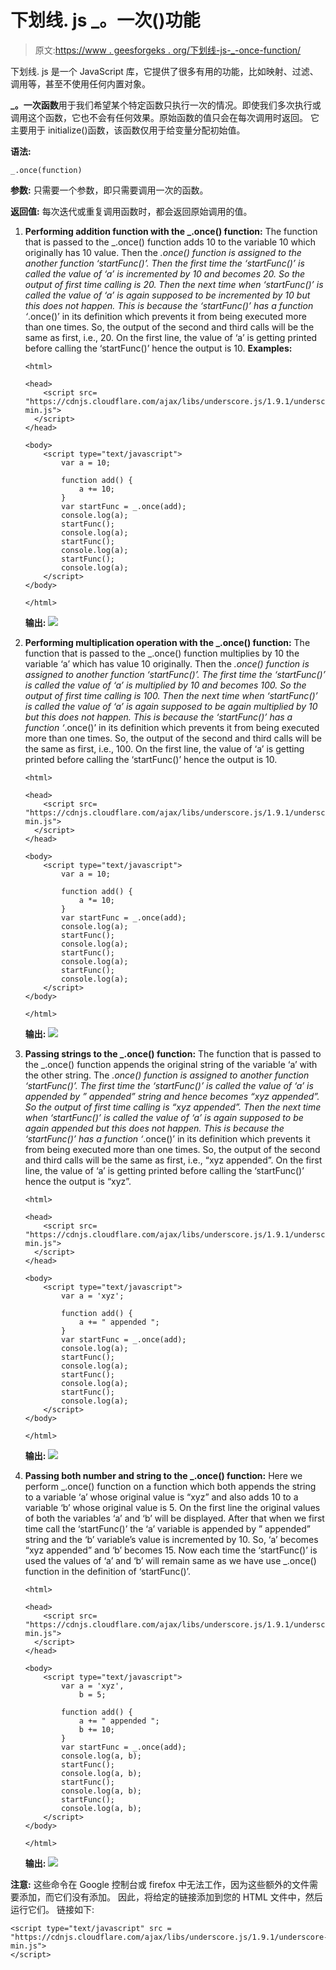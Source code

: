 # 下划线. js _。一次()功能

> 原文:[https://www . geesforgeks . org/下划线-js-_-once-function/](https://www.geeksforgeeks.org/underscore-js-_-once-function/)

下划线. js 是一个 JavaScript 库，它提供了很多有用的功能，比如映射、过滤、调用等，甚至不使用任何内置对象。

**_。一次函数**用于我们希望某个特定函数只执行一次的情况。即使我们多次执行或调用这个函数，它也不会有任何效果。原始函数的值只会在每次调用时返回。
它主要用于 initialize()函数，该函数仅用于给变量分配初始值。

**语法:**

```
_.once(function)
```

**参数:**
只需要一个参数，即只需要调用一次的函数。

**返回值:**
每次迭代或重复调用函数时，都会返回原始调用的值。

1.  **Performing addition function with the _.once() function:**
    The function that is passed to the _.once() function adds 10 to the variable 10 which originally has 10 value. Then the _.once() function is assigned to the another function ‘startFunc()’. Then the first time the ‘startFunc()’ is called the value of ‘a’ is incremented by 10 and becomes 20\. So the output of first time calling is 20\. Then the next time when ‘startFunc()’ is called the value of ‘a’ is again supposed to be incremented by 10 but this does not happen. This is because the ‘startFunc()’ has a function ‘_.once()’ in its definition which prevents it from being executed more than one times. So, the output of the second and third calls will be the same as first, i.e., 20\. On the first line, the value of ‘a’ is getting printed before calling the ‘startFunc()’ hence the output is 10.
    **Examples:**

    ```
    <html>

    <head>
        <script src=
    "https://cdnjs.cloudflare.com/ajax/libs/underscore.js/1.9.1/underscore-min.js">
      </script>
    </head>

    <body>
        <script type="text/javascript">
            var a = 10;

            function add() {
                a += 10;
            }
            var startFunc = _.once(add);
            console.log(a);
            startFunc();
            console.log(a);
            startFunc();
            console.log(a);
            startFunc();
            console.log(a);
        </script>
    </body>

    </html>
    ```

    **输出:**
    ![](img/18f0c5c02a870e4cf6e014ce09db6b1f.png)

2.  **Performing multiplication operation with the _.once() function:**
    The function that is passed to the _.once() function multiplies by 10 the variable ‘a’ which has value 10 originally. Then the _.once() function is assigned to another function ‘startFunc()’. The first time the ‘startFunc()’ is called the value of ‘a’ is multiplied by 10 and becomes 100\. So the output of first time calling is 100\. Then the next time when ‘startFunc()’ is called the value of ‘a’ is again supposed to be again multiplied by 10 but this does not happen. This is because the ‘startFunc()’ has a function ‘_.once()’ in its definition which prevents it from being executed more than one times. So, the output of the second and third calls will be the same as first, i.e., 100\. On the first line, the value of ‘a’ is getting printed before calling the ‘startFunc()’ hence the output is 10.

    ```
    <html>

    <head>
        <script src=
    "https://cdnjs.cloudflare.com/ajax/libs/underscore.js/1.9.1/underscore-min.js">
      </script>
    </head>

    <body>
        <script type="text/javascript">
            var a = 10;

            function add() {
                a *= 10;
            }
            var startFunc = _.once(add);
            console.log(a);
            startFunc();
            console.log(a);
            startFunc();
            console.log(a);
            startFunc();
            console.log(a);
        </script>
    </body>

    </html>
    ```

    **输出:**
    ![](img/306303afcf9686678ca8aa123d8bd881.png)

3.  **Passing strings to the _.once() function:**
    The function that is passed to the _.once() function appends the original string of the variable ‘a’ with the other string. The _.once() function is assigned to another function ‘startFunc()’. The first time the ‘startFunc()’ is called the value of ‘a’ is appended by ” appended” string and hence becomes “xyz appended”. So the output of first time calling is “xyz appended”. Then the next time when ‘startFunc()’ is called the value of ‘a’ is again supposed to be again appended but this does not happen. This is because the ‘startFunc()’ has a function ‘_.once()’ in its definition which prevents it from being executed more than one times. So, the output of the second and third calls will be the same as first, i.e., “xyz appended”. On the first line, the value of ‘a’ is getting printed before calling the ‘startFunc()’ hence the output is “xyz”.

    ```
    <html>

    <head>
        <script src=
    "https://cdnjs.cloudflare.com/ajax/libs/underscore.js/1.9.1/underscore-min.js">
      </script>
    </head>

    <body>
        <script type="text/javascript">
            var a = 'xyz';

            function add() {
                a += " appended ";
            }
            var startFunc = _.once(add);
            console.log(a);
            startFunc();
            console.log(a);
            startFunc();
            console.log(a);
            startFunc();
            console.log(a);
        </script>
    </body>

    </html>
    ```

    **输出:**
    ![](img/d2b541acdc263a434aaf34a2a2bb6e36.png)

4.  **Passing both number and string to the _.once() function:**
    Here we perform _.once() function on a function which both appends the string to a variable ‘a’ whose original value is “xyz” and also adds 10 to a variable ‘b’ whose original value is 5\. On the first line the original values of both the variables ‘a’ and ‘b’ will be displayed. After that when we first time call the ‘startFunc()’ the ‘a’ variable is appended by ” appended” string and the ‘b’ variable’s value is incremented by 10\. So, ‘a’ becomes “xyz appended” and ‘b’ becomes 15\. Now each time the ‘startFunc()’ is used the values of ‘a’ and ‘b’ will remain same as we have use _.once() function in the definition of ‘startFunc()’.

    ```
    <html>

    <head>
        <script src=
    "https://cdnjs.cloudflare.com/ajax/libs/underscore.js/1.9.1/underscore-min.js">
      </script>
    </head>

    <body>
        <script type="text/javascript">
            var a = 'xyz',
                b = 5;

            function add() {
                a += " appended ";
                b += 10;
            }
            var startFunc = _.once(add);
            console.log(a, b);
            startFunc();
            console.log(a, b);
            startFunc();
            console.log(a, b);
            startFunc();
            console.log(a, b);
        </script>
    </body>

    </html>
    ```

    **输出:**
    ![](img/2a6ee6bae0142b0f764cd08dc4d7114e.png)

**注意:**
这些命令在 Google 控制台或 firefox 中无法工作，因为这些额外的文件需要添加，而它们没有添加。
因此，将给定的链接添加到您的 HTML 文件中，然后运行它们。
链接如下:

```
<script type="text/javascript" src =
"https://cdnjs.cloudflare.com/ajax/libs/underscore.js/1.9.1/underscore-min.js">
</script>
```